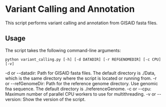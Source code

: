 # Variant Calling and Annotation

This script performs variant calling and annotation from GISAID fasta files.

## Usage

The script takes the following command-line arguments:

```shell
python variant_calling.py [-h] [-d DATADIR] [-r REFGENOMEDIR] [-c CPU] [-v]
```
-d or --datadir: Path for GISAID fasta files. The default directory is ./Data, which is the same directory where the script is located or running from.
-r or --refGenomeDir: Path for the reference genome directory. Use genomic fna sequence. The default directory is ./referenceGenome.
-c or --cpu: Maximum number of parallel CPU workers to use for multithreading.
-v or --version: Show the version of the script.

